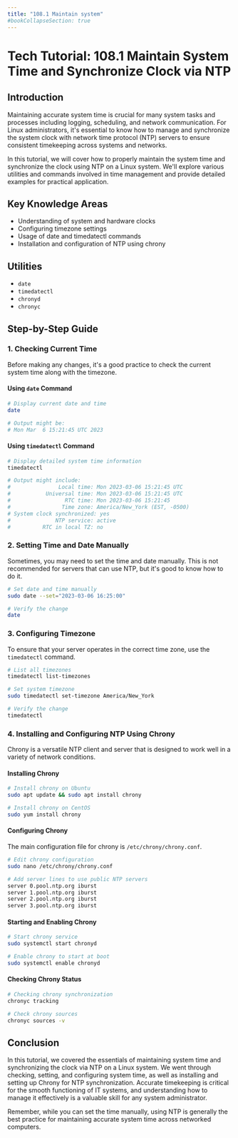 ```yaml
---
title: "108.1 Maintain system"
#bookCollapseSection: true
---
```


# Tech Tutorial: 108.1 Maintain System Time and Synchronize Clock via NTP

## Introduction

Maintaining accurate system time is crucial for many system tasks and processes including logging, scheduling, and network communication. For Linux administrators, it's essential to know how to manage and synchronize the system clock with network time protocol (NTP) servers to ensure consistent timekeeping across systems and networks.

In this tutorial, we will cover how to properly maintain the system time and synchronize the clock using NTP on a Linux system. We'll explore various utilities and commands involved in time management and provide detailed examples for practical application.

## Key Knowledge Areas

- Understanding of system and hardware clocks
- Configuring timezone settings
- Usage of date and timedatectl commands
- Installation and configuration of NTP using chrony

## Utilities

- `date`
- `timedatectl`
- `chronyd`
- `chronyc`

## Step-by-Step Guide

### 1. Checking Current Time

Before making any changes, it's a good practice to check the current system time along with the timezone.

#### Using `date` Command

```bash
# Display current date and time
date

# Output might be:
# Mon Mar  6 15:21:45 UTC 2023
```

#### Using `timedatectl` Command

```bash
# Display detailed system time information
timedatectl

# Output might include:
#               Local time: Mon 2023-03-06 15:21:45 UTC
#           Universal time: Mon 2023-03-06 15:21:45 UTC
#                 RTC time: Mon 2023-03-06 15:21:45
#                Time zone: America/New_York (EST, -0500)
# System clock synchronized: yes
#              NTP service: active
#          RTC in local TZ: no
```

### 2. Setting Time and Date Manually

Sometimes, you may need to set the time and date manually. This is not recommended for servers that can use NTP, but it's good to know how to do it.

```bash
# Set date and time manually
sudo date --set="2023-03-06 16:25:00"

# Verify the change
date
```

### 3. Configuring Timezone

To ensure that your server operates in the correct time zone, use the `timedatectl` command.

```bash
# List all timezones
timedatectl list-timezones

# Set system timezone
sudo timedatectl set-timezone America/New_York

# Verify the change
timedatectl
```

### 4. Installing and Configuring NTP Using Chrony

Chrony is a versatile NTP client and server that is designed to work well in a variety of network conditions.

#### Installing Chrony

```bash
# Install chrony on Ubuntu
sudo apt update && sudo apt install chrony

# Install chrony on CentOS
sudo yum install chrony
```

#### Configuring Chrony

The main configuration file for chrony is `/etc/chrony/chrony.conf`.

```bash
# Edit chrony configuration
sudo nano /etc/chrony/chrony.conf

# Add server lines to use public NTP servers
server 0.pool.ntp.org iburst
server 1.pool.ntp.org iburst
server 2.pool.ntp.org iburst
server 3.pool.ntp.org iburst
```

#### Starting and Enabling Chrony

```bash
# Start chrony service
sudo systemctl start chronyd

# Enable chrony to start at boot
sudo systemctl enable chronyd
```

#### Checking Chrony Status

```bash
# Checking chrony synchronization
chronyc tracking

# Check chrony sources
chronyc sources -v
```

## Conclusion

In this tutorial, we covered the essentials of maintaining system time and synchronizing the clock via NTP on a Linux system. We went through checking, setting, and configuring system time, as well as installing and setting up Chrony for NTP synchronization. Accurate timekeeping is critical for the smooth functioning of IT systems, and understanding how to manage it effectively is a valuable skill for any system administrator.

Remember, while you can set the time manually, using NTP is generally the best practice for maintaining accurate system time across networked computers.